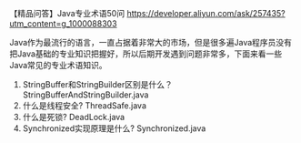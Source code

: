 【精品问答】Java专业术语50问
https://developer.aliyun.com/ask/257435?utm_content=g_1000088303

Java作为最流行的语言，一直占据着非常大的市场，但是很多遍Java程序员没有把Java基础的专业知识把握好，所以后期开发遇到问题非常多，下面来看一些Java常见的专业术语知识。


1. StringBuffer和StringBuilder区别是什么？ StringBufferAndStringBuilder.java
2. 什么是线程安全? ThreadSafe.java
3. 什么是死锁? DeadLock.java
4. Synchronized实现原理是什么? Synchronized.java